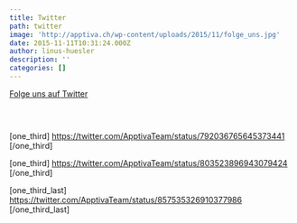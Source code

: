 ```yaml
---
title: Twitter
path: twitter
image: 'http://apptiva.ch/wp-content/uploads/2015/11/folge_uns.jpg'
date: 2015-11-11T10:31:24.000Z
author: linus-huesler
description: ''
categories: []
---
```


<div data-effect="fadeInUp" class="animated fadeInUp" style="padding-bottom: 30px;">
<p class="twitter-feed-icon"><i class="fa fa-twitter"></i></p>
<p class="twitter-author"><a href="http://twitter.com/ApptivaTeam" target="_blank">Folge uns auf Twitter</a></p>

</div>

[one_third]
https://twitter.com/ApptivaTeam/status/792036765645373441
[/one_third]

[one_third]
https://twitter.com/ApptivaTeam/status/803523896943079424
[/one_third]

[one_third_last]
https://twitter.com/ApptivaTeam/status/857535326910377986
[/one_third_last]